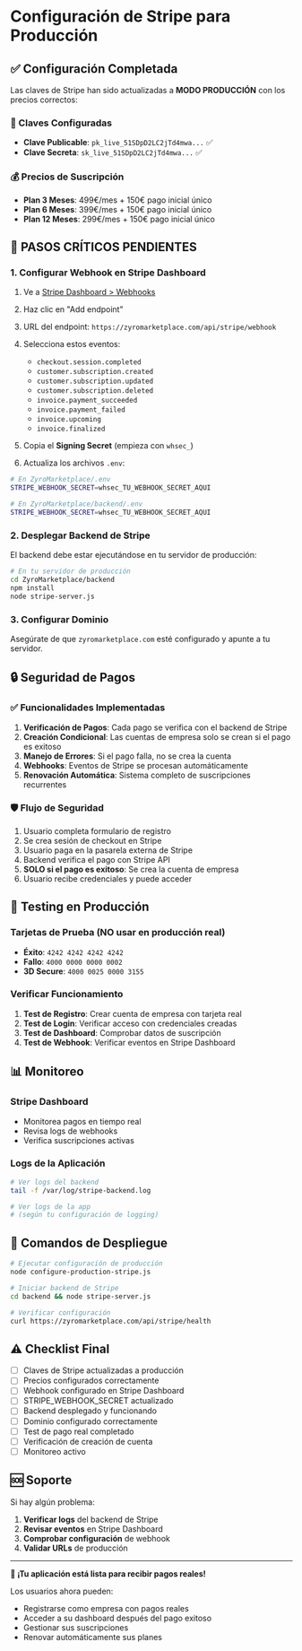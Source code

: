 # Configuración de Stripe para Producción

## ✅ Configuración Completada

Las claves de Stripe han sido actualizadas a **MODO PRODUCCIÓN** con los precios correctos:

### 🔑 Claves Configuradas
- **Clave Publicable**: `pk_live_51SDpD2LC2jTd4mwa...` ✅
- **Clave Secreta**: `sk_live_51SDpD2LC2jTd4mwa...` ✅

### 💰 Precios de Suscripción
- **Plan 3 Meses**: 499€/mes + 150€ pago inicial único
- **Plan 6 Meses**: 399€/mes + 150€ pago inicial único  
- **Plan 12 Meses**: 299€/mes + 150€ pago inicial único

## 🚨 PASOS CRÍTICOS PENDIENTES

### 1. Configurar Webhook en Stripe Dashboard

1. Ve a [Stripe Dashboard > Webhooks](https://dashboard.stripe.com/webhooks)
2. Haz clic en "Add endpoint"
3. URL del endpoint: `https://zyromarketplace.com/api/stripe/webhook`
4. Selecciona estos eventos:
   - `checkout.session.completed`
   - `customer.subscription.created`
   - `customer.subscription.updated`
   - `customer.subscription.deleted`
   - `invoice.payment_succeeded`
   - `invoice.payment_failed`
   - `invoice.upcoming`
   - `invoice.finalized`

5. Copia el **Signing Secret** (empieza con `whsec_`)
6. Actualiza los archivos `.env`:

```bash
# En ZyroMarketplace/.env
STRIPE_WEBHOOK_SECRET=whsec_TU_WEBHOOK_SECRET_AQUI

# En ZyroMarketplace/backend/.env  
STRIPE_WEBHOOK_SECRET=whsec_TU_WEBHOOK_SECRET_AQUI
```

### 2. Desplegar Backend de Stripe

El backend debe estar ejecutándose en tu servidor de producción:

```bash
# En tu servidor de producción
cd ZyroMarketplace/backend
npm install
node stripe-server.js
```

### 3. Configurar Dominio

Asegúrate de que `zyromarketplace.com` esté configurado y apunte a tu servidor.

## 🔒 Seguridad de Pagos

### ✅ Funcionalidades Implementadas

1. **Verificación de Pagos**: Cada pago se verifica con el backend de Stripe
2. **Creación Condicional**: Las cuentas de empresa solo se crean si el pago es exitoso
3. **Manejo de Errores**: Si el pago falla, no se crea la cuenta
4. **Webhooks**: Eventos de Stripe se procesan automáticamente
5. **Renovación Automática**: Sistema completo de suscripciones recurrentes

### 🛡️ Flujo de Seguridad

1. Usuario completa formulario de registro
2. Se crea sesión de checkout en Stripe
3. Usuario paga en la pasarela externa de Stripe
4. Backend verifica el pago con Stripe API
5. **SOLO si el pago es exitoso**: Se crea la cuenta de empresa
6. Usuario recibe credenciales y puede acceder

## 🧪 Testing en Producción

### Tarjetas de Prueba (NO usar en producción real)
- **Éxito**: `4242 4242 4242 4242`
- **Fallo**: `4000 0000 0000 0002`
- **3D Secure**: `4000 0025 0000 3155`

### Verificar Funcionamiento

1. **Test de Registro**: Crear cuenta de empresa con tarjeta real
2. **Test de Login**: Verificar acceso con credenciales creadas
3. **Test de Dashboard**: Comprobar datos de suscripción
4. **Test de Webhook**: Verificar eventos en Stripe Dashboard

## 📊 Monitoreo

### Stripe Dashboard
- Monitorea pagos en tiempo real
- Revisa logs de webhooks
- Verifica suscripciones activas

### Logs de la Aplicación
```bash
# Ver logs del backend
tail -f /var/log/stripe-backend.log

# Ver logs de la app
# (según tu configuración de logging)
```

## 🚀 Comandos de Despliegue

```bash
# Ejecutar configuración de producción
node configure-production-stripe.js

# Iniciar backend de Stripe
cd backend && node stripe-server.js

# Verificar configuración
curl https://zyromarketplace.com/api/stripe/health
```

## ⚠️ Checklist Final

- [ ] Claves de Stripe actualizadas a producción
- [ ] Precios configurados correctamente
- [ ] Webhook configurado en Stripe Dashboard
- [ ] STRIPE_WEBHOOK_SECRET actualizado
- [ ] Backend desplegado y funcionando
- [ ] Dominio configurado correctamente
- [ ] Test de pago real completado
- [ ] Verificación de creación de cuenta
- [ ] Monitoreo activo

## 🆘 Soporte

Si hay algún problema:

1. **Verificar logs** del backend de Stripe
2. **Revisar eventos** en Stripe Dashboard
3. **Comprobar configuración** de webhook
4. **Validar URLs** de producción

---

**🎉 ¡Tu aplicación está lista para recibir pagos reales!**

Los usuarios ahora pueden:
- Registrarse como empresa con pagos reales
- Acceder a su dashboard después del pago exitoso
- Gestionar sus suscripciones
- Renovar automáticamente sus planes